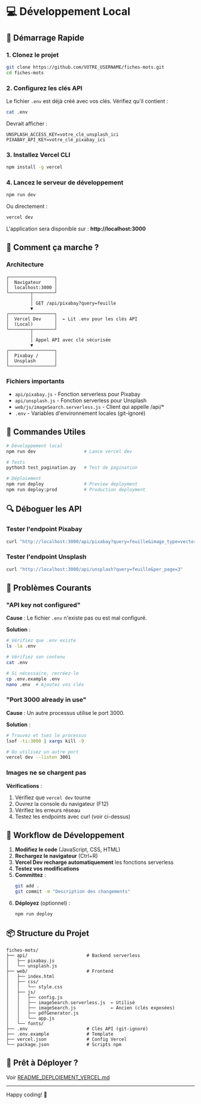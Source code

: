 # 💻 Développement Local

## 🚀 Démarrage Rapide

### 1. Clonez le projet

```bash
git clone https://github.com/VOTRE_USERNAME/fiches-mots.git
cd fiches-mots
```

### 2. Configurez les clés API

Le fichier `.env` est déjà créé avec vos clés. Vérifiez qu'il contient :

```bash
cat .env
```

Devrait afficher :
```
UNSPLASH_ACCESS_KEY=votre_clé_unsplash_ici
PIXABAY_API_KEY=votre_clé_pixabay_ici
```

### 3. Installez Vercel CLI

```bash
npm install -g vercel
```

### 4. Lancez le serveur de développement

```bash
npm run dev
```

Ou directement :
```bash
vercel dev
```

L'application sera disponible sur : **http://localhost:3000**

## 🔧 Comment ça marche ?

### Architecture

```
┌─────────────────┐
│  Navigateur     │
│  localhost:3000 │
└────────┬────────┘
         │
         │ GET /api/pixabay?query=feuille
         ▼
┌─────────────────┐
│  Vercel Dev     │  ← Lit .env pour les clés API
│  (Local)        │
└────────┬────────┘
         │
         │ Appel API avec clé sécurisée
         ▼
┌─────────────────┐
│  Pixabay /      │
│  Unsplash       │
└─────────────────┘
```

### Fichiers importants

- `api/pixabay.js` - Fonction serverless pour Pixabay
- `api/unsplash.js` - Fonction serverless pour Unsplash
- `web/js/imageSearch.serverless.js` - Client qui appelle /api/*
- `.env` - Variables d'environnement locales (git-ignoré)

## 📝 Commandes Utiles

```bash
# Développement local
npm run dev                  # Lance vercel dev

# Tests
python3 test_pagination.py   # Test de pagination

# Déploiement
npm run deploy               # Preview deployment
npm run deploy:prod          # Production deployment
```

## 🔍 Déboguer les API

### Tester l'endpoint Pixabay

```bash
curl "http://localhost:3000/api/pixabay?query=feuille&image_type=vector&per_page=3"
```

### Tester l'endpoint Unsplash

```bash
curl "http://localhost:3000/api/unsplash?query=feuille&per_page=3"
```

## 🐛 Problèmes Courants

### "API key not configured"

**Cause** : Le fichier `.env` n'existe pas ou est mal configuré.

**Solution** :
```bash
# Vérifiez que .env existe
ls -la .env

# Vérifiez son contenu
cat .env

# Si nécessaire, recréez-le
cp .env.example .env
nano .env  # Ajoutez vos clés
```

### "Port 3000 already in use"

**Cause** : Un autre processus utilise le port 3000.

**Solution** :
```bash
# Trouvez et tuez le processus
lsof -ti:3000 | xargs kill -9

# Ou utilisez un autre port
vercel dev --listen 3001
```

### Images ne se chargent pas

**Vérifications** :
1. Vérifiez que `vercel dev` tourne
2. Ouvrez la console du navigateur (F12)
3. Vérifiez les erreurs réseau
4. Testez les endpoints avec curl (voir ci-dessus)

## 🔄 Workflow de Développement

1. **Modifiez le code** (JavaScript, CSS, HTML)
2. **Rechargez le navigateur** (Ctrl+R)
3. **Vercel Dev recharge automatiquement** les fonctions serverless
4. **Testez vos modifications**
5. **Committez** :
   ```bash
   git add .
   git commit -m "Description des changements"
   ```
6. **Déployez** (optionnel) :
   ```bash
   npm run deploy
   ```

## 📦 Structure du Projet

```
fiches-mots/
├── api/                      # Backend serverless
│   ├── pixabay.js
│   └── unsplash.js
├── web/                      # Frontend
│   ├── index.html
│   ├── css/
│   │   └── style.css
│   ├── js/
│   │   ├── config.js
│   │   ├── imageSearch.serverless.js  ← Utilisé
│   │   ├── imageSearch.js             ← Ancien (clés exposées)
│   │   ├── pdfGenerator.js
│   │   └── app.js
│   └── fonts/
├── .env                      # Clés API (git-ignoré)
├── .env.example              # Template
├── vercel.json               # Config Vercel
└── package.json              # Scripts npm
```

## 🚀 Prêt à Déployer ?

Voir [README_DEPLOIEMENT_VERCEL.md](./README_DEPLOIEMENT_VERCEL.md)

---

Happy coding! 🎨
